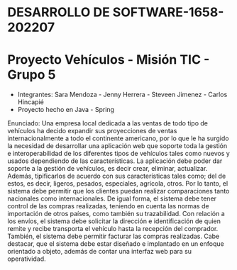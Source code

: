 # DESARROLLO DE SOFTWARE-1658-202207
# Proyecto Vehículos - Misión TIC - Grupo 5
* Integrantes: Sara Mendoza - Jenny Herrera - Steveen Jimenez - Carlos Hincapié
* Proyecto hecho en Java - Spring

Enunciado:
Una empresa local dedicada a las ventas de todo tipo de vehículos ha decido expandir sus
proyecciones de ventas internacionalmente a todo el continente americano, por lo que le
ha surgido la necesidad de desarrollar una aplicación web que soporte toda la gestión e
interoperabilidad de los diferentes tipos de vehículos tales como nuevos y usados
dependiendo de las características. La aplicación debe poder dar soporte a la gestión de
vehículos, es decir crear, eliminar, actualizar. Además, tipificarlos de acuerdo con sus
características tales como; del de estos, es decir, ligeros, pesados, especiales, agrícola,
otros. Por lo tanto, el sistema debe permitir que los clientes puedan realizar comparaciones
tanto nacionales como internacionales. De igual forma, el sistema debe tener control de las
compras realizadas, teniendo en cuenta las normas de importación de otros países, como
también su trazabilidad. Con relación a los envíos, el sistema debe solicitar la dirección e
identificación de quien remite y recibe transporta el vehículo hasta la recepción del
comprador. También, el sistema debe permitir facturar las compras realizadas. Cabe
destacar, que el sistema debe estar diseñado e implantado en un enfoque orientado a
objeto, además de contar una interfaz web para su operatividad.
